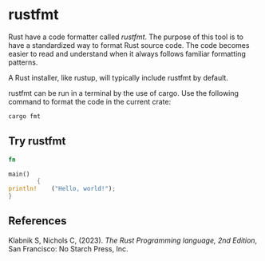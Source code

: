 # rustfmt

Rust have a code formatter called *rustfmt*. The purpose of this tool is to have a standardized way to format Rust source code. The code becomes easier to read and understand when it always follows familiar formatting patterns.

A Rust installer, like rustup, will typically include rustfmt by default.

rustfmt can be run in a terminal by the use of cargo. Use the following command to format the code in the current crate:

```txt
cargo fmt
```

## Try rustfmt

```rust
fn   

main()
        {
println!    ("Hello, world!");
}

```

## References

Klabnik S, Nichols C, (2023). *The Rust Programming language, 2nd Edition*, San Francisco: No Starch Press, Inc.
